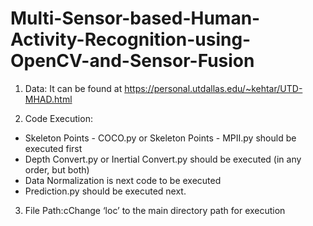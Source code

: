 # Multi-Sensor-based-Human-Activity-Recognition-using-OpenCV-and-Sensor-Fusion

1. Data: It can be found at https://personal.utdallas.edu/~kehtar/UTD-MHAD.html

2. Code Execution:
  - Skeleton Points - COCO.py or Skeleton Points - MPII.py should be executed first
  - Depth Convert.py or Inertial Convert.py should be executed (in any order, but both)
  - Data Normalization is next code to be executed
  - Prediction.py should be executed next.
  
3. File Path:cChange ‘loc’ to the main directory path for execution
